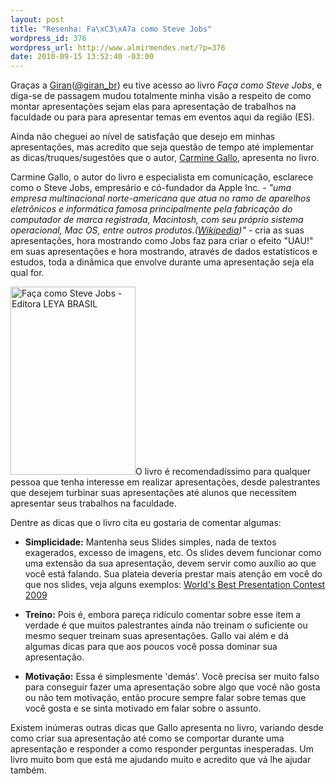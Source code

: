 ```yaml
--- 
layout: post
title: "Resenha: Fa\xC3\xA7a como Steve Jobs"
wordpress_id: 376
wordpress_url: http://www.almirmendes.net/?p=376
date: 2010-09-15 13:52:40 -03:00
---
```

Graças a <a href="http://www.giran.com.br/" target="_blank">Giran</a>(<a href="http://twitter.com/giran_br" target="_blank">@giran_br</a>) eu tive acesso ao livro <em>Faça como Steve Jobs</em>, e diga-se de passagem mudou totalmente minha visão a respeito de como montar apresentações sejam elas para apresentação de trabalhos na faculdade ou para para apresentar temas em eventos aqui da região (ES).

Ainda não cheguei ao nível de satisfação que desejo em minhas apresentações, mas acredito que seja questão de tempo até implementar as dicas/truques/sugestões que o autor, <a href="http://carminegallo.com/" target="_blank">Carmine Gallo</a>, apresenta no livro.

Carmine Gallo, o autor do livro e especialista em comunicação, esclarece como o Steve Jobs, empresário e có-fundador da Apple Inc. - <em>"uma empresa multinacional norte-americana que atua no ramo de aparelhos eletrônicos e informática famosa principalmente pela fabricação do computador de marca registrada, Macintosh, com seu próprio sistema operacional, Mac OS, entre outros produtos.(<a href="http://pt.wikipedia.org/wiki/Apple_Computer,_Inc." target="_blank">Wikipedia</a>)"</em> - cria as suas apresentações, hora mostrando como Jobs faz para criar o efeito "UAU!" em suas apresentações e hora mostrando, através de dados estatísticos e estudos, toda a dinâmica que envolve durante uma apresentação seja ela qual for.

<img class="alignright" title="Faça como Steve Jobs - Editora LEYA BRASIL" src="http://www.almirmendes.net/ext-images/noname.jpeg" alt="Faça como Steve Jobs - Editora LEYA BRASIL" width="200" height="301" />O livro é recomendadíssimo para qualquer pessoa que tenha interesse em realizar apresentações, desde palestrantes que desejem turbinar suas apresentações até alunos que necessitem apresentar seus trabalhos na faculdade.

Dentre as dicas que o livro cita eu gostaria de comentar algumas:
<ul>
	<li><strong>Simplicidade:</strong> Mantenha seus Slides simples, nada de textos exagerados, excesso de imagens, etc. Os slides devem funcionar como uma extensão da sua apresentação, devem servir como auxílio ao que você está falando. Sua plateia deveria prestar mais atenção em você do que nos slides, veja alguns exemplos: <a href="http://www.slideshare.net/contest/worlds-best-presentation-contest-2009" target="_blank">World's Best Presentation Contest 2009</a></li>
</ul>
<ul>
	<li><strong>Treino:</strong> Pois é, embora pareça ridículo comentar sobre esse item a verdade é que muitos palestrantes ainda não treinam o suficiente ou mesmo sequer treinam suas apresentações. Gallo vai além e dá algumas dicas para que aos poucos você possa dominar sua apresentação.</li>
</ul>
<ul>
	<li><strong>Motivação:</strong> Essa é simplesmente 'demás'. Você precisa ser muito falso para conseguir fazer uma apresentação sobre algo que você não gosta ou não tem motivação, então procure sempre falar sobre temas que você gosta e se sinta motivado em falar sobre o assunto.</li>
</ul>
Existem inúmeras outras dicas que Gallo apresenta no livro, variando desde como criar sua apresentação até como se comportar durante uma apresentação e responder a como responder perguntas inesperadas. Um livro muito bom que está me ajudando muito e acredito que vá lhe ajudar também.
